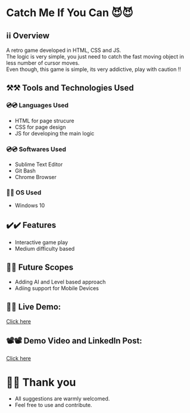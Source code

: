 # Catch Me If You Can 😈😈

## ℹ️ℹ️ Overview
A retro game developed in HTML, CSS and JS.
<br/> The logic is very simple, you just need to catch the fast moving object in less number of cursor moves.
<br/> Even though, this game is simple, its very addictive, play with caution !!
<br/> 

## ⚒️⚒️ Tools and Technologies Used

### 💿💿 Languages Used
- HTML for page strucure
- CSS for page design
- JS for developing the main logic

### 💿💿 Softwares Used 
- Sublime Text Editor
- Git Bash
- Chrome Browser

### 💽💽 OS Used
- Windows 10 

## ✔️✔️ Features  
- Interactive game play
- Medium difficulty based

## 🔮🔮 Future Scopes
- Adding AI and Level based approach 
- Adiing support for Mobile Devices

## 🔴🔴 Live Demo: 
[Click here](https://ddhruv-iot.github.io/Catch-me-if-you-can/)

## 📽️📽️ Demo Video and LinkedIn Post: 
[Click here](https://www.linkedin.com/posts/ddhruv-arora-13a868192_training-thankyou-javascript-activity-6952358341318692864-ZrEs?utm_source=share&utm_medium=member_desktop)

# 🙏🙏 Thank you
- All suggestions are warmly welcomed.
- Feel free to use and contribute.

